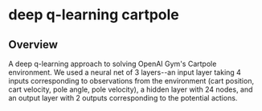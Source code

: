 # deep q-learning cartpole

## Overview
A deep q-learning approach to solving OpenAI Gym's Cartpole environment. We used a neural net of 3 layers--an input layer taking 4 inputs corresponding to observations from the environment (cart position, cart velocity, pole angle, pole velocity), a hidden layer with 24 nodes, and an output layer with 2 outputs corresponding to the potential actions.